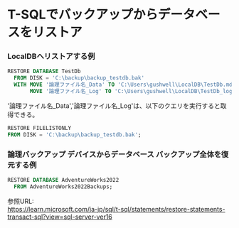 # T-SQLでバックアップからデータベースをリストア

### LocalDBへリストアする例

```sql
RESTORE DATABASE TestDb
  FROM DISK = 'C:\backup\backup_testdb.bak'
  WITH MOVE '論理ファイル名_Data' TO 'C:\Users\gushwell\LocalDB\TestDb.mdf',
       MOVE '論理ファイル名_Log' TO 'C:\Users\gushwell\LocalDB\TestDb_log.ldf';
```

'論理ファイル名_Data','論理ファイル名_Log'は、以下のクエリを実行すると取得できる。


```sql
RESTORE FILELISTONLY
FROM DISK = 'C:\backup\backup_testdb.bak';
```

### 論理バックアップ デバイスからデータベース バックアップ全体を復元する例

```sql
RESTORE DATABASE AdventureWorks2022
  FROM AdventureWorks2022Backups;
```


参照URL:  
https://learn.microsoft.com/ja-jp/sql/t-sql/statements/restore-statements-transact-sql?view=sql-server-ver16
